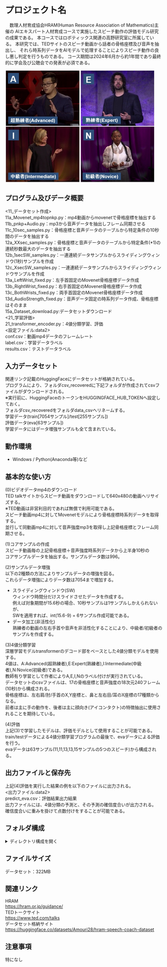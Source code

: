 # プロジェクト名
　数理人材育成協会HRAM(Human Resource Association of Mathematics)主催の
AIエキスパート人材育成コースで実施したスピーチ動作の評価モデル研究の成果である。
本コースではロボティックス関連の高野研究室に所属している。
本研究では、TEDサイトのスピーチ動画から話者の骨格座標及び音声を抽出し、
それら時系列データをAIモデルで処理することによりスピーチ動作の良し悪し判定を行うものである。
コース期間は2024年6月から約1年間であり最終的に学会及び公聴会での発表が必須である。<br>

<img src="docs2/images/speech.jpg" alt="スピーチ動作4分類" width="480">

## プログラム及びデータ概要
<11_データセット作成><br>
11a_Movenet_mp4topnkp.py：mp4動画からmovenetで骨格座標を抽出する<br>
11b_pnkp+Audio.py：mp3から音声データを抽出しフレーム同期させる<br>
11c_10sec_samples.py：骨格座標と音声データのテーブルから特定条件の10秒間のデータを抽出する<br>
12a_XXsec_samples.py：骨格座標と音声データのテーブルから特定条件(*1)の連続秒数最大のデータを抽出する<br>
12b_1secSW_samples.py：一連連続データサンプルからスライディングウィンドウ(1秒)サンプルを作成<br>
12c_XsecSW_samples.py：一連連続データサンプルからスライディングウィンドウサンプルを作成<br>
13a_LeftWrist_fixed.py：左手首固定のMovenet骨格座標データ作成<br>
13b_RightWrist_fixed.py：右手首固定のMovenet骨格座標データ作成<br>
13c_BothWrists_fixed.py：両手首固定のMovenet骨格座標データ作成<br>
13d_AudioStrength_fixed.py：音声データ固定の時系列データ作成、骨格座標はそのまま<br>
15a_Dataset_download.py:データセットダウンロード<br>
<21_学習評価><br>
21_transformer_encoder.py：4値分類学習、評価<br>
<設定ファイル:data2><br>
conf.csv：動画mp4データのフレームレート<br>
label.csv：学習データラベル<br>
results.csv：テストデータラベル<br>

## 入力データセット
関連リンク記載のHuggingFaceにデータセットが格納されている。<br>
プログラムにより、フォルダcsv_recoveredに下記フォルダが作成されてcsvファイルがダウンロードされる。<br>
※実行前に、HuggingFaceのトークンをHUGGINGFACE_HUB_TOKENへ設定しておく。<br>
フォルダcsv_recoveredをフォルダdata_csvへリネームする。<br>
学習データ(train[7054サンプル]/test[255サンプル])<br>
評価データ(eva[63サンプル])<br>
学習データにはデータ増強サンプルも全て含まれている。<br>

## 動作環境
- Windows / Python(Anaconda等)など

## 基本的な使い方
(0)ビデオデータmp4のダウンロード<br>
TED talkサイトからスピーチ動画をダウンロードして640x480の動画へリサイズする。<br>
※TED動画は非営利目的であれば無償で利用可能である。<br>
スピーチ動画mp4に対してMovenetモデルにより骨格座標時系列データを取得する。<br>
並行して同動画mp4に対して音声強度mp3を取得し上記骨格座標とフレーム同期させる。<br>

(1)コアサンプルの作成<br>
スピーチ動画毎の上記骨格座標＋音声強度時系列データから上半身10秒の<br>
コアサンプルデータを抽出する。サンプルデータ数は996。<br>

(2)サンプルデータ増強<br>
以下の2種類の方法によりサンプルデータの増強を図る。<br>
これらデータ増強によりデータ数は7054まで増加する。
- スライディングウィンドウ(SW)<br>
  ウィンドウ時間分だけスライドさせたデータを作成する。<br>
  例えば対象期間が15.6秒の場合、10秒サンプルは1サンプルしかえられないが、<br>
  SWを適用すれば、int(15.6-9) = 6サンプル作成可能である。<br>
- データ加工(非活性化) <br>
  熟練者の動画の左右手首や音声を非活性化することにより、中級者/初級者のサンプルを作成する。<br>

(3)4値分類学習<br>
深層学習モデルtransformerのデコード部をベースとした4値分類モデルを使用する。<br>
4値は、A:Advanced(超熟練者),E:Expert(熟練者),I:Intermediate(中級者),N:Novice(初級者)である。<br>
教師有り学習として作者によりA,E,I,Nのラベル付けが実行されている。<br>
データセットのcsvファイルは、17の骨格座標と音声強度の18次元240フレーム(10秒)から構成される。<br>
骨格座標は、左右肩/肘/手首のX,Y座標と、鼻と左右目/耳のX座標の17種類からなる。<br>
前者は主に手の動作を、後者は主に顔向き(アイコンタクト)の特徴抽出に使用されることを期待している。<br>

(4)評価<br>
上記(3)で学習したモデルは、評価モデルとして使用することが可能である。<br>
train/testデータによる4値分類学習プログラムの最後で、evaデータによる評価を行う。<br>
evaデータは63サンプル(11,11,13,13,15サンプルの5つのスピーチ)から構成される。<br>

## 出力ファイルと保存先
上記(4)評価を実行した結果の例を以下のファイルに出力される。<br>
<出力ファイル:data2><br>
predict_eva.csv：評価結果出力結果<br>
出力ファイルには、4値分類の予測と、その予測の確信度合いが出力される。<br>
確信度合いに重みを掛けて点数付けをすることが可能である。<br>

## フォルダ構成
<details>
  <summary>ディレクトリ構成を開く</summary>
実行フォルダ(プログラム格納)<br>
├─ data_csv/<br>
│　├─ train/<br>
│　├─ test/<br>
│　└─ eva/<br>
├─ label.csv
└─ results.csv
</details>

## ファイルサイズ
データセット：322MB<br>

## 関連リンク
HRAM<br>
https://hram.or.jp/guidance/<br>
TEDトークサイト<br>
https://www.ted.com/talks<br>
データセット格納サイト<br>
https://huggingface.co/datasets/Amouri28/hram-speech-coach-dataset<br>

## 注意事項
特になし



